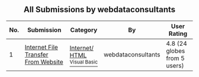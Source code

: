 ﻿<div align="center">

## All Submissions by webdataconsultants

</div>

No.  | Submission | Category | By   | User Rating
---- | ---------- | -------- | ---- | -----------
1 | [Internet File Transfer From Website<br />](https://github.com/Planet-Source-Code/webdataconsultants-internet-file-transfer-from-website__1-43476) | [Internet/ HTML<br /><sup>Visual Basic</sup>](../ByCategory/internet-html__1-34.md) | webdataconsultants | 4.8 (24 globes from 5 users)

